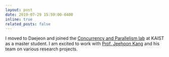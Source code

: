 ```yaml
---
layout: post
date: 2019-07-29 15:59:00-0400
inline: true
related_posts: false
---
```


I moved to Daejeon and joined the [Concurrency and Parallelism lab](cp.kaist.ac.kr) at KAIST as a master student.
I am excited to work with [Prof. Jeehoon Kang](cp.kaist.ac.kr/jeehoon.kang) and his team on various research projects.
